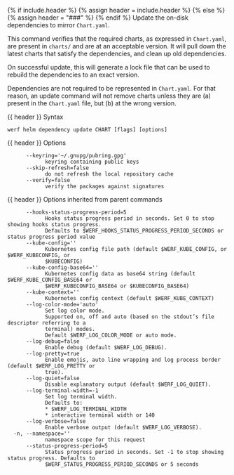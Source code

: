 {% if include.header %}
{% assign header = include.header %}
{% else %}
{% assign header = "###" %}
{% endif %}
Update the on-disk dependencies to mirror `Chart.yaml`.

This command verifies that the required charts, as expressed in `Chart.yaml`, are present in `charts/` and are at an acceptable version. It will pull down the latest charts that satisfy the dependencies, and clean up old dependencies.

On successful update, this will generate a lock file that can be used to rebuild the dependencies to an exact version.

Dependencies are not required to be represented in `Chart.yaml`. For that reason, an update command will not remove charts unless they are (a) present in the `Chart.yaml` file, but (b) at the wrong version.


{{ header }} Syntax

```shell
werf helm dependency update CHART [flags] [options]
```

{{ header }} Options

```shell
      --keyring='~/.gnupg/pubring.gpg'
            keyring containing public keys
      --skip-refresh=false
            do not refresh the local repository cache
      --verify=false
            verify the packages against signatures
```

{{ header }} Options inherited from parent commands

```shell
      --hooks-status-progress-period=5
            Hooks status progress period in seconds. Set 0 to stop showing hooks status progress.   
            Defaults to $WERF_HOOKS_STATUS_PROGRESS_PERIOD_SECONDS or status progress period value
      --kube-config=''
            Kubernetes config file path (default $WERF_KUBE_CONFIG, or $WERF_KUBECONFIG, or         
            $KUBECONFIG)
      --kube-config-base64=''
            Kubernetes config data as base64 string (default $WERF_KUBE_CONFIG_BASE64 or            
            $WERF_KUBECONFIG_BASE64 or $KUBECONFIG_BASE64)
      --kube-context=''
            Kubernetes config context (default $WERF_KUBE_CONTEXT)
      --log-color-mode='auto'
            Set log color mode.
            Supported on, off and auto (based on the stdout’s file descriptor referring to a        
            terminal) modes.
            Default $WERF_LOG_COLOR_MODE or auto mode.
      --log-debug=false
            Enable debug (default $WERF_LOG_DEBUG).
      --log-pretty=true
            Enable emojis, auto line wrapping and log process border (default $WERF_LOG_PRETTY or   
            true).
      --log-quiet=false
            Disable explanatory output (default $WERF_LOG_QUIET).
      --log-terminal-width=-1
            Set log terminal width.
            Defaults to:
            * $WERF_LOG_TERMINAL_WIDTH
            * interactive terminal width or 140
      --log-verbose=false
            Enable verbose output (default $WERF_LOG_VERBOSE).
  -n, --namespace=''
            namespace scope for this request
      --status-progress-period=5
            Status progress period in seconds. Set -1 to stop showing status progress. Defaults to  
            $WERF_STATUS_PROGRESS_PERIOD_SECONDS or 5 seconds
```

